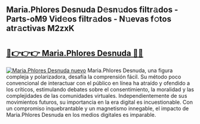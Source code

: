 ## Maria.Phlores Desnuda D𝚎sn𝚞dos filtr𝚊dos - Parts-oM9 Vid𝚎os filtr𝚊dos - N𝚞evas f𝚘tos atr𝚊ctivas M2zxK

# <h2><a href="http://mb041m0.tromn.icu/?c=Maria.Phlores+Desnuda">🔗👉👉👉 Maria.Phlores Desnuda 🔗🔗</a></h2>

[![Maria.Phlores Desnuda nuevo](https://i.imgur.com/pEAQMta.gif)](http://mb041m0.tromn.icu/?c=Maria.Phlores+Desnuda)
Maria.Phlores Desnuda, una figura compleja y polarizadora, desafía la comprensión fácil. Su método poco convencional de interactuar con el público en línea ha atraído y ofendido a los críticos, estimulando debates sobre el consentimiento, la moralidad y las complejidades de las comunidades virtuales. Independientemente de sus movimientos futuros, su importancia en la era digital es incuestionable. Con un compromiso inquebrantable y un magnetismo innegable, el impacto de Maria.Phlores Desnuda en los medios digitales es imparable.
